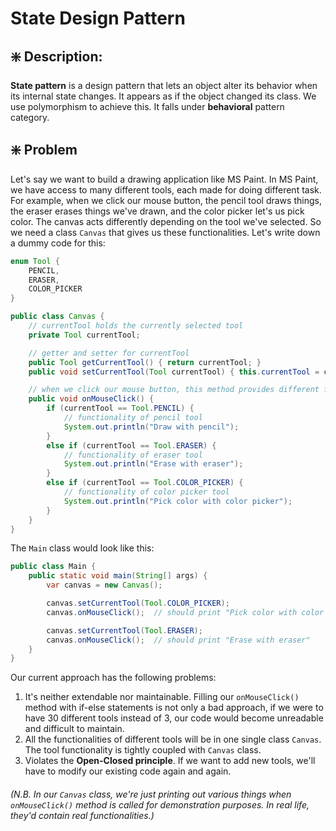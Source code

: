 # State Design Pattern

## ❇️ Description:
**State pattern** is a design pattern that lets an object alter its behavior when its internal state changes. It appears as if the object changed its class. We use polymorphism to achieve this. It falls under **behavioral** pattern category.


## ❇️ Problem
Let's say we want to build a drawing application like MS Paint. In MS Paint, we have access to many different tools, each made for doing different task. For example, when we click our mouse button, the pencil tool draws things, the eraser erases things we've drawn, and the color picker let's us pick color. The canvas acts differently depending on the tool we've selected. So we need a class `Canvas` that gives us these functionalities. Let's write down a dummy code for this:
```java
enum Tool {
    PENCIL,
    ERASER,
    COLOR_PICKER
}

public class Canvas {
    // currentTool holds the currently selected tool
    private Tool currentTool;

    // getter and setter for currentTool
    public Tool getCurrentTool() { return currentTool; }
    public void setCurrentTool(Tool currentTool) { this.currentTool = currentTool; }

    // when we click our mouse button, this method provides different functionality based on what tool is currently selected
    public void onMouseClick() {
        if (currentTool == Tool.PENCIL) {
            // functionality of pencil tool
            System.out.println("Draw with pencil");
        }
        else if (currentTool == Tool.ERASER) {
            // functionality of eraser tool
            System.out.println("Erase with eraser");
        }
        else if (currentTool == Tool.COLOR_PICKER) {
            // functionality of color picker tool
            System.out.println("Pick color with color picker");
        }
    }
}
```
The `Main` class would look like this:
```java
public class Main {
    public static void main(String[] args) {
        var canvas = new Canvas();

        canvas.setCurrentTool(Tool.COLOR_PICKER);
        canvas.onMouseClick();  // should print "Pick color with color picker"

        canvas.setCurrentTool(Tool.ERASER);
        canvas.onMouseClick();  // should print "Erase with eraser"
    }
}
```
Our current approach has the following problems:
1. It's neither extendable nor maintainable. Filling our `onMouseClick()` method with if-else statements is not only a bad approach, if we were to have 30 different tools instead of 3, our code would become unreadable and difficult to maintain.
2. All the functionalities of different tools will be in one single class `Canvas`. The tool functionality is tightly coupled with `Canvas` class.
3. Violates the **Open-Closed principle**. If we want to add new tools, we'll have to modify our existing code again and again. 

###### _(N.B. In our `Canvas` class, we're just printing out various things when `onMouseClick()` method is called for demonstration purposes. In real life, they'd contain real functionalities.)_
